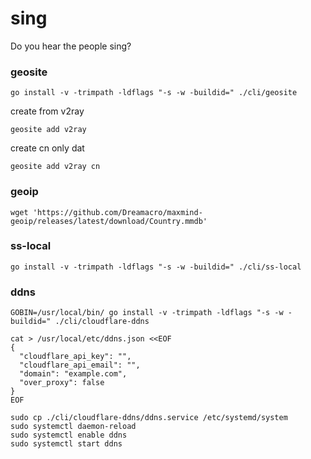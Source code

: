 # sing

Do you hear the people sing?

### geosite

```shell
go install -v -trimpath -ldflags "-s -w -buildid=" ./cli/geosite
```

create from v2ray

`geosite add v2ray`

create cn only dat

`geosite add v2ray cn`

### geoip

```shell
wget 'https://github.com/Dreamacro/maxmind-geoip/releases/latest/download/Country.mmdb'
```

### ss-local

```shell
go install -v -trimpath -ldflags "-s -w -buildid=" ./cli/ss-local
```

### ddns

```shell
GOBIN=/usr/local/bin/ go install -v -trimpath -ldflags "-s -w -buildid=" ./cli/cloudflare-ddns

cat > /usr/local/etc/ddns.json <<EOF
{
  "cloudflare_api_key": "",
  "cloudflare_api_email": "",
  "domain": "example.com",
  "over_proxy": false
}
EOF

sudo cp ./cli/cloudflare-ddns/ddns.service /etc/systemd/system
sudo systemctl daemon-reload
sudo systemctl enable ddns
sudo systemctl start ddns
```